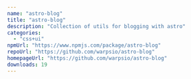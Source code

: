 ```yaml
---
name: "astro-blog"
title: "astro-blog"
description: "Collection of utils for blogging with astro"
categories:
  - "css+ui"
npmUrl: "https://www.npmjs.com/package/astro-blog"
repoUrl: "https://github.com/warpsio/astro-blog"
homepageUrl: "https://github.com/warpsio/astro-blog"
downloads: 19
---
```


